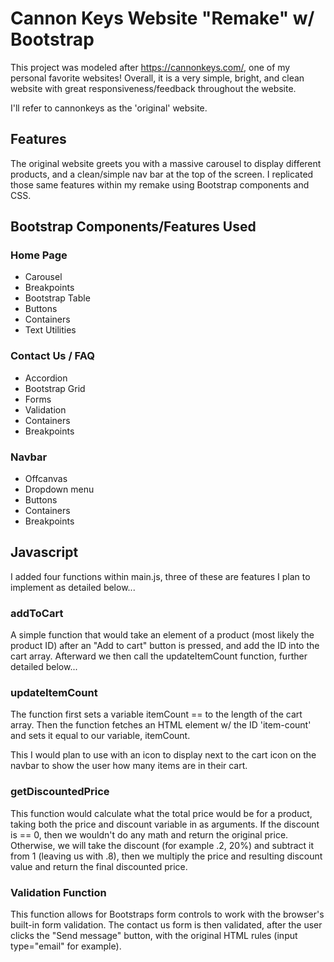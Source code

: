 # Cannon Keys Website "Remake" w/ Bootstrap

This project was modeled after https://cannonkeys.com/, one of my personal favorite websites! Overall, it is a very simple, bright, and clean website with great responsiveness/feedback throughout the website.

I'll refer to cannonkeys as the 'original' website.

## Features

The original website greets you with a massive carousel to display different products, and a clean/simple nav bar at the top of the screen. I replicated those same features within my remake using Bootstrap components and CSS.

## Bootstrap Components/Features Used

### Home Page

- Carousel
- Breakpoints
- Bootstrap Table
- Buttons
- Containers
- Text Utilities

### Contact Us / FAQ

- Accordion
- Bootstrap Grid
- Forms
- Validation
- Containers
- Breakpoints

### Navbar

- Offcanvas
- Dropdown menu
- Buttons
- Containers
- Breakpoints


## Javascript

I added four functions within main.js, three of these are features I plan to implement as detailed below...


### addToCart

A simple function that would take an element of a product (most likely the product ID) after an "Add to cart" button is pressed, and add the ID into the cart array. Afterward we then call the updateItemCount function, further detailed below...

### updateItemCount

The function first sets a variable itemCount == to the length of the cart array. Then the function fetches an HTML element w/ the ID 'item-count' and sets it equal to our variable, itemCount.

This I would plan to use with an icon to display next to the cart icon on the navbar to show the user how many items are in their cart.

### getDiscountedPrice

This function would calculate what the total price would be for a product, taking both the price and discount variable in as arguments. If the discount is == 0, then we wouldn't do any math and return the original price. Otherwise, we will take the discount (for example .2, 20%) and subtract it from 1 (leaving us with .8), then we multiply the price and resulting discount value and return the final discounted price.

### Validation Function

This function allows for Bootstraps form controls to work with the browser's built-in form validation. The contact us form is then validated, after the user clicks the "Send message" button, with the original HTML rules (input type="email" for example).

